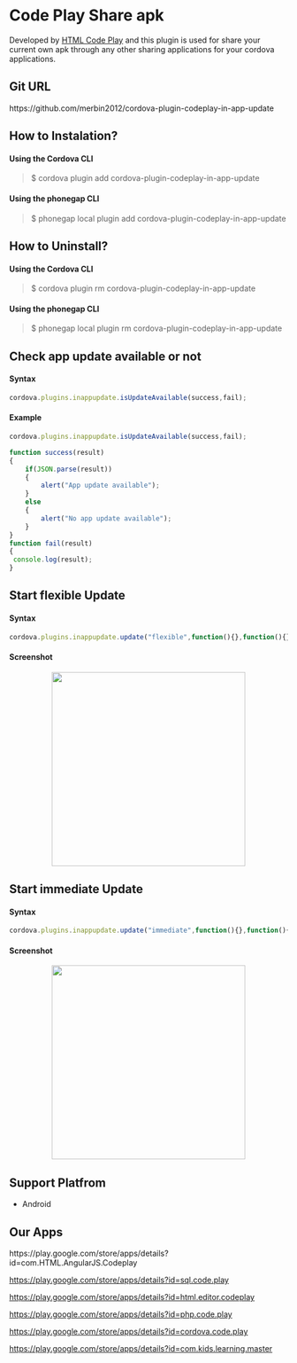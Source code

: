 <h1>Code Play Share apk</h1>

Developed  by <a target="_blank" href="https://play.google.com/store/apps/details?id=com.HTML.AngularJS.Codeplay">HTML Code Play</a> and this plugin is used for share your current own apk through any other sharing applications for your cordova applications.

<h2>Git URL</h2>
https://github.com/merbin2012/cordova-plugin-codeplay-in-app-update


<h2>How to Instalation?</h2>
<h4>Using the Cordova CLI</h4>
<blockquote>
  $ cordova plugin add cordova-plugin-codeplay-in-app-update
</blockquote>


<h4>Using the phonegap CLI</h4>
<blockquote>
  $ phonegap local plugin add cordova-plugin-codeplay-in-app-update
</blockquote>

<h2>How to Uninstall?</h2>
<h4>Using the Cordova CLI</h4>
<blockquote>
  $ cordova plugin rm cordova-plugin-codeplay-in-app-update
</blockquote>

<h4>Using the phonegap CLI</h4>
<blockquote>
  $ phonegap local plugin rm cordova-plugin-codeplay-in-app-update
</blockquote>



<h2>Check app update available or not</h2>

<h4>Syntax</h4>

```javascript
cordova.plugins.inappupdate.isUpdateAvailable(success,fail);
```

<h4>Example</h4>

```javascript
cordova.plugins.inappupdate.isUpdateAvailable(success,fail);

function success(result)
{
 	if(JSON.parse(result))
	{
		alert("App update available");
	}
	else
	{
		alert("No app update available");
	}
}
function fail(result)
{
 console.log(result);
}
```



<h2>Start flexible Update</h2>

<h4>Syntax</h4>

```javascript
cordova.plugins.inappupdate.update("flexible",function(){},function(){});
```



<h4>Screenshot</h4>
<p  align="center">
  <img src="https://4.bp.blogspot.com/-FvX5pBM-4kI/XZoL12L_jzI/AAAAAAAAP7M/is_sR5nHqaIyg4NeN2omg2aW-GBF4Nq1gCLcBGAsYHQ/s1600/2.png" width="350">
</p>




<h2>Start immediate Update</h2>

<h4>Syntax</h4>

```javascript
cordova.plugins.inappupdate.update("immediate",function(){},function(){});
```



<h4>Screenshot</h4>
<p  align="center">
  <img src="https://2.bp.blogspot.com/-zwT-thsMsZM/XZoL1PpZbpI/AAAAAAAAP7I/00SG2mrnzQU6wcjHCf17j94hgSakI0RGgCLcBGAsYHQ/s1600/1.png" width="350">
</p>









<h2>Support Platfrom</h2>
<ul>
<li>Android</li>
</ul>

<h2>Our Apps</h2>
https://play.google.com/store/apps/details?id=com.HTML.AngularJS.Codeplay

https://play.google.com/store/apps/details?id=sql.code.play

https://play.google.com/store/apps/details?id=html.editor.codeplay

https://play.google.com/store/apps/details?id=php.code.play

https://play.google.com/store/apps/details?id=cordova.code.play

https://play.google.com/store/apps/details?id=com.kids.learning.master


